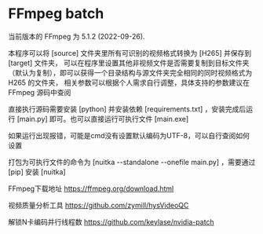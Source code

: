 # FFmpeg batch

当前版本的 FFmpeg 为 5.1.2 (2022-09-26).

本程序可以将 [source] 文件夹里所有可识别的视频格式转换为 [H265] 并保存到 [target] 文件夹，
可以在程序里设置其他非视频文件是否需要复制到目标文件夹（默认为复制），即可以获得一个目录结构与源文件夹完全相同的同时视频格式为 H265 的文件夹，
相关参数可以根据个人需求自行调整，具体支持的参数建议在 FFmpeg 源码中查阅

直接执行源码需要安装 [python] 并安装依赖 [requirements.txt] ，安装完成后运行 [main.py] 即可。也可以直接运行可执行文件 [main.exe]

如果运行出现报错，可能是cmd没有设置默认编码为UTF-8，可以自行查阅如何设置

打包为可执行文件的命令为 [nuitka --standalone --onefile main.py] ，需要通过 [pip] 安装 [nuitka]

FFmpeg下载地址
https://ffmpeg.org/download.html

视频质量分析工具
https://github.com/zymill/hysVideoQC

解锁N卡编码并行线程数
https://github.com/keylase/nvidia-patch